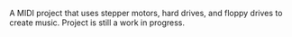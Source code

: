 A MIDI project that uses stepper motors, hard drives, and floppy drives to create music. Project is still a work in progress.
